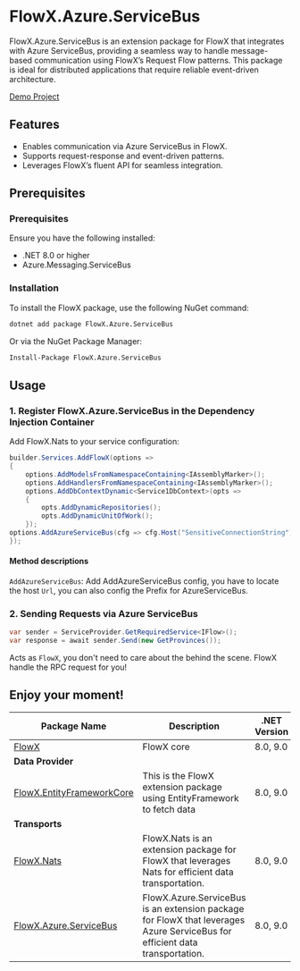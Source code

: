 # FlowX.Azure.ServiceBus

FlowX.Azure.ServiceBus is an extension package for FlowX that integrates with Azure ServiceBus, providing a seamless way
to handle
message-based communication using FlowX’s Request Flow patterns. This package is ideal for distributed applications that
require reliable event-driven architecture.

[Demo Project](https://github.com/quyvu01/FlowXDemo)

## Features

- Enables communication via Azure ServiceBus in FlowX.
- Supports request-response and event-driven patterns.
- Leverages FlowX’s fluent API for seamless integration.

## Prerequisites

### Prerequisites

Ensure you have the following installed:

- .NET 8.0 or higher
- Azure.Messaging.ServiceBus

### Installation

To install the FlowX package, use the following NuGet command:

```bash
dotnet add package FlowX.Azure.ServiceBus
```

Or via the NuGet Package Manager:

```bash
Install-Package FlowX.Azure.ServiceBus
```

## Usage

### 1. Register FlowX.Azure.ServiceBus in the Dependency Injection Container

Add FlowX.Nats to your service configuration:

```csharp
builder.Services.AddFlowX(options =>
{
    options.AddModelsFromNamespaceContaining<IAssemblyMarker>();
    options.AddHandlersFromNamespaceContaining<IAssemblyMarker>();
    options.AddDbContextDynamic<Service1DbContext>(opts =>
    {
        opts.AddDynamicRepositories();
        opts.AddDynamicUnitOfWork();
    });
options.AddAzureServiceBus(cfg => cfg.Host("SensitiveConnectionString"));
});
```

#### Method descriptions

`AddAzureServiceBus`: Add AddAzureServiceBus config, you have to locate the host `Url`, you can also config the Prefix
for AzureServiceBus.

### 2. Sending Requests via Azure ServiceBus

```csharp
var sender = ServiceProvider.GetRequiredService<IFlow>();
var response = await sender.Send(new GetProvinces());
```

Acts as `FlowX`, you don't need to care about the behind the scene. FlowX handle the RPC request for you!

Enjoy your moment!
---

| Package Name                                                 | Description                                                                                                                 | .NET Version | Document                                                                                     |
|--------------------------------------------------------------|-----------------------------------------------------------------------------------------------------------------------------|--------------|----------------------------------------------------------------------------------------------|
| [FlowX][FlowX.nuget]                                         | FlowX core                                                                                                                  | 8.0, 9.0     | [ReadMe](https://github.com/quyvu01/FlowX/blob/main/README.md)                               |
| **Data Provider**                                            |                                                                                                                             |
| [FlowX.EntityFrameworkCore][FlowX.EntityFrameworkCore.nuget] | This is the FlowX extension package using EntityFramework to fetch data                                                     | 8.0, 9.0     | [ReadMe](https://github.com/quyvu01/FlowX/blob/main/src/FlowX.EntityFrameworkCore/README.md) |
| **Transports**                                               |                                                                                                                             |
| [FlowX.Nats][FlowX.Nats.nuget]                               | FlowX.Nats is an extension package for FlowX that leverages Nats for efficient data transportation.                         | 8.0, 9.0     | [ReadMe](https://github.com/quyvu01/FlowX/blob/main/src/FlowX.Nats/README.md)                |
| [FlowX.Azure.ServiceBus][FlowX.Azure.ServiceBus.nuget]       | FlowX.Azure.ServiceBus is an extension package for FlowX that leverages Azure ServiceBus for efficient data transportation. | 8.0, 9.0     | This Document                                                                                |


[FlowX.nuget]: https://www.nuget.org/packages/FlowX/

[FlowX.EntityFrameworkCore.nuget]: https://www.nuget.org/packages/FlowX.EntityFrameworkCore/

[FlowX.Nats.nuget]: https://www.nuget.org/packages/FlowX.Nats/

[FlowX.Azure.ServiceBus.nuget]: https://www.nuget.org/packages/FlowX.Azure.ServiceBus/